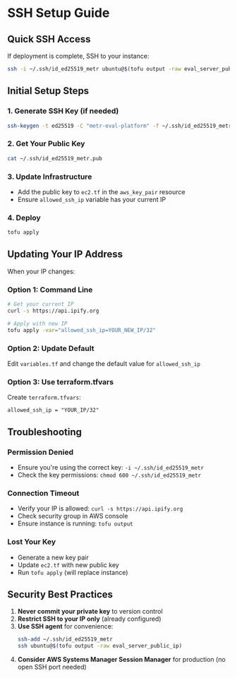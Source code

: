 # SSH Setup Guide

## Quick SSH Access

If deployment is complete, SSH to your instance:
```bash
ssh -i ~/.ssh/id_ed25519_metr ubuntu@$(tofu output -raw eval_server_public_ip)
```

## Initial Setup Steps

### 1. Generate SSH Key (if needed)
```bash
ssh-keygen -t ed25519 -C "metr-eval-platform" -f ~/.ssh/id_ed25519_metr -N ""
```

### 2. Get Your Public Key
```bash
cat ~/.ssh/id_ed25519_metr.pub
```

### 3. Update Infrastructure
- Add the public key to `ec2.tf` in the `aws_key_pair` resource
- Ensure `allowed_ssh_ip` variable has your current IP

### 4. Deploy
```bash
tofu apply
```

## Updating Your IP Address

When your IP changes:

### Option 1: Command Line
```bash
# Get your current IP
curl -s https://api.ipify.org

# Apply with new IP
tofu apply -var="allowed_ssh_ip=YOUR_NEW_IP/32"
```

### Option 2: Update Default
Edit `variables.tf` and change the default value for `allowed_ssh_ip`

### Option 3: Use terraform.tfvars
Create `terraform.tfvars`:
```hcl
allowed_ssh_ip = "YOUR_IP/32"
```

## Troubleshooting

### Permission Denied
- Ensure you're using the correct key: `-i ~/.ssh/id_ed25519_metr`
- Check the key permissions: `chmod 600 ~/.ssh/id_ed25519_metr`

### Connection Timeout
- Verify your IP is allowed: `curl -s https://api.ipify.org`
- Check security group in AWS console
- Ensure instance is running: `tofu output`

### Lost Your Key
- Generate a new key pair
- Update `ec2.tf` with new public key
- Run `tofu apply` (will replace instance)

## Security Best Practices

1. **Never commit your private key** to version control
2. **Restrict SSH to your IP only** (already configured)
3. **Use SSH agent** for convenience:
   ```bash
   ssh-add ~/.ssh/id_ed25519_metr
   ssh ubuntu@$(tofu output -raw eval_server_public_ip)
   ```
4. **Consider AWS Systems Manager Session Manager** for production (no open SSH port needed)